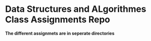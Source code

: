 # Data Structures and ALgorithmes Class Assignments Repo

 **The different assignmets are in seperate directories**
